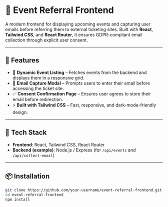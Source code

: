 # 🎉 Event Referral Frontend

A modern frontend for displaying upcoming events and capturing user emails before referring them to external ticketing sites. Built with **React**, **Tailwind CSS**, and **React Router**, it ensures GDPR-compliant email collection through explicit user consent.

---

## 🚀 Features

- 📅 **Dynamic Event Listing** – Fetches events from the backend and displays them in a responsive grid.
- 📩 **Email Capture Modal** – Prompts users to enter their email before accessing the ticket site.
- ✅ **Consent Confirmation Page** – Ensures user agrees to store their email before redirection.
- ⚡ **Built with Tailwind CSS** – Fast, responsive, and dark-mode-friendly design.

---

## 🧱 Tech Stack

- **Frontend**: React, Tailwind CSS, React Router
- **Backend (example)**: Node.js / Express (for `/api/events` and `/api/collect-email`)

---

## 📦 Installation

```bash
git clone https://github.com/your-username/event-referral-frontend.git
cd event-referral-frontend
npm install
